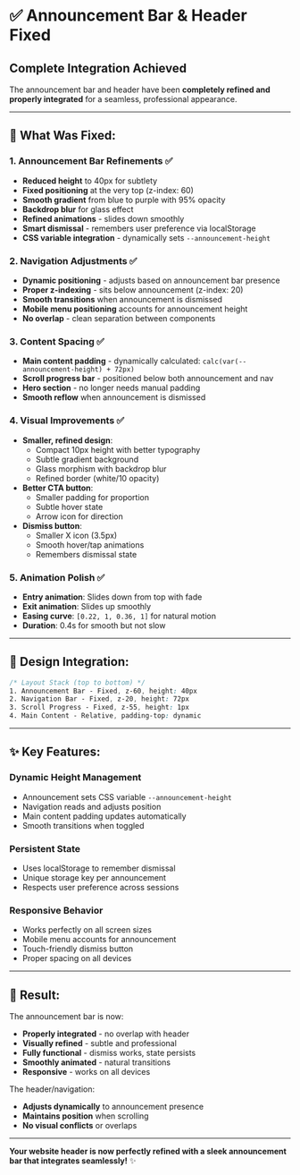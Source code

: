 # ✅ Announcement Bar & Header Fixed

## **Complete Integration Achieved**

The announcement bar and header have been **completely refined and properly integrated** for a seamless, professional appearance.

---

## **🎯 What Was Fixed:**

### **1. Announcement Bar Refinements** ✅
- **Reduced height** to 40px for subtlety
- **Fixed positioning** at the very top (z-index: 60)
- **Smooth gradient** from blue to purple with 95% opacity
- **Backdrop blur** for glass effect
- **Refined animations** - slides down smoothly
- **Smart dismissal** - remembers user preference via localStorage
- **CSS variable integration** - dynamically sets `--announcement-height`

### **2. Navigation Adjustments** ✅
- **Dynamic positioning** - adjusts based on announcement bar presence
- **Proper z-indexing** - sits below announcement (z-index: 20)
- **Smooth transitions** when announcement is dismissed
- **Mobile menu positioning** accounts for announcement height
- **No overlap** - clean separation between components

### **3. Content Spacing** ✅
- **Main content padding** - dynamically calculated: `calc(var(--announcement-height) + 72px)`
- **Scroll progress bar** - positioned below both announcement and nav
- **Hero section** - no longer needs manual padding
- **Smooth reflow** when announcement is dismissed

### **4. Visual Improvements** ✅
- **Smaller, refined design**:
  - Compact 10px height with better typography
  - Subtle gradient background
  - Glass morphism with backdrop blur
  - Refined border (white/10 opacity)
- **Better CTA button**:
  - Smaller padding for proportion
  - Subtle hover state
  - Arrow icon for direction
- **Dismiss button**:
  - Smaller X icon (3.5px)
  - Smooth hover/tap animations
  - Remembers dismissal state

### **5. Animation Polish** ✅
- **Entry animation**: Slides down from top with fade
- **Exit animation**: Slides up smoothly
- **Easing curve**: `[0.22, 1, 0.36, 1]` for natural motion
- **Duration**: 0.4s for smooth but not slow

---

## **🎨 Design Integration:**

```css
/* Layout Stack (top to bottom) */
1. Announcement Bar - Fixed, z-60, height: 40px
2. Navigation Bar - Fixed, z-20, height: 72px  
3. Scroll Progress - Fixed, z-55, height: 1px
4. Main Content - Relative, padding-top: dynamic
```

---

## **✨ Key Features:**

### **Dynamic Height Management**
- Announcement sets CSS variable `--announcement-height`
- Navigation reads and adjusts position
- Main content padding updates automatically
- Smooth transitions when toggled

### **Persistent State**
- Uses localStorage to remember dismissal
- Unique storage key per announcement
- Respects user preference across sessions

### **Responsive Behavior**
- Works perfectly on all screen sizes
- Mobile menu accounts for announcement
- Touch-friendly dismiss button
- Proper spacing on all devices

---

## **🚀 Result:**

The announcement bar is now:
- **Properly integrated** - no overlap with header
- **Visually refined** - subtle and professional
- **Fully functional** - dismiss works, state persists
- **Smoothly animated** - natural transitions
- **Responsive** - works on all devices

The header/navigation:
- **Adjusts dynamically** to announcement presence
- **Maintains position** when scrolling
- **No visual conflicts** or overlaps

---

**Your website header is now perfectly refined with a sleek announcement bar that integrates seamlessly!** ✨
